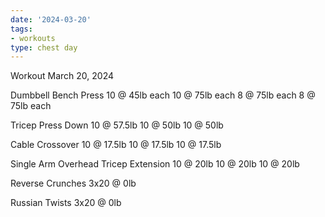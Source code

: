 ```yaml
---
date: '2024-03-20'
tags:
- workouts
type: chest day
---
```


Workout March 20, 2024

Dumbbell Bench Press
10 @ 45lb each 
10 @ 75lb each
8 @ 75lb each
8 @ 75lb each

Tricep Press Down
10 @ 57.5lb
10 @ 50lb
10 @ 50lb

Cable Crossover
10 @ 17.5lb
10 @ 17.5lb
10 @ 17.5lb

Single Arm Overhead Tricep Extension
10 @ 20lb
10 @ 20lb
10 @ 20lb

Reverse Crunches
3x20 @ 0lb

Russian Twists
3x20 @ 0lb
